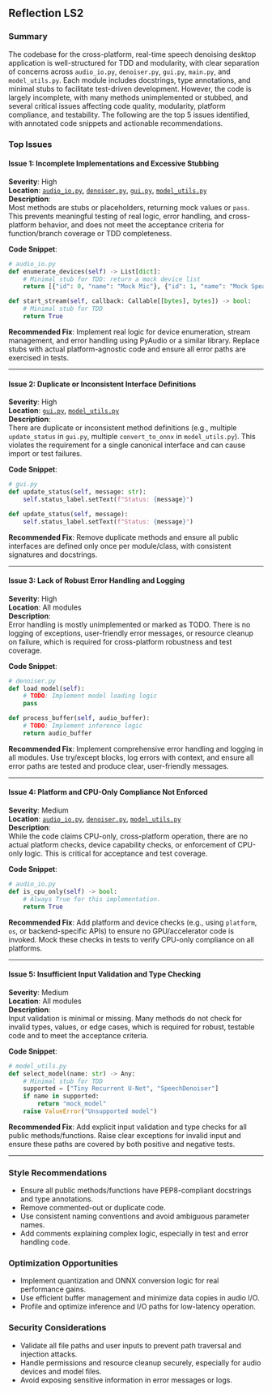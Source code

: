 ## Reflection LS2

### Summary

The codebase for the cross-platform, real-time speech denoising desktop application is well-structured for TDD and modularity, with clear separation of concerns across `audio_io.py`, `denoiser.py`, `gui.py`, `main.py`, and `model_utils.py`. Each module includes docstrings, type annotations, and minimal stubs to facilitate test-driven development. However, the code is largely incomplete, with many methods unimplemented or stubbed, and several critical issues affecting code quality, modularity, platform compliance, and testability. The following are the top 5 issues identified, with annotated code snippets and actionable recommendations.

### Top Issues

#### Issue 1: Incomplete Implementations and Excessive Stubbing
**Severity**: High  
**Location**: [`audio_io.py`](audio_io.py:1), [`denoiser.py`](denoiser.py:1), [`gui.py`](gui.py:1), [`model_utils.py`](model_utils.py:1)  
**Description**:  
Most methods are stubs or placeholders, returning mock values or `pass`. This prevents meaningful testing of real logic, error handling, and cross-platform behavior, and does not meet the acceptance criteria for function/branch coverage or TDD completeness.

**Code Snippet**:
```python
# audio_io.py
def enumerate_devices(self) -> List[dict]:
    # Minimal stub for TDD: return a mock device list
    return [{"id": 0, "name": "Mock Mic"}, {"id": 1, "name": "Mock Speaker"}]

def start_stream(self, callback: Callable[[bytes], bytes]) -> bool:
    # Minimal stub for TDD
    return True
```
**Recommended Fix**:
Implement real logic for device enumeration, stream management, and error handling using PyAudio or a similar library. Replace stubs with actual platform-agnostic code and ensure all error paths are exercised in tests.

---

#### Issue 2: Duplicate or Inconsistent Interface Definitions
**Severity**: High  
**Location**: [`gui.py`](gui.py:1), [`model_utils.py`](model_utils.py:1)  
**Description**:  
There are duplicate or inconsistent method definitions (e.g., multiple `update_status` in `gui.py`, multiple `convert_to_onnx` in `model_utils.py`). This violates the requirement for a single canonical interface and can cause import or test failures.

**Code Snippet**:
```python
# gui.py
def update_status(self, message: str):
    self.status_label.setText(f"Status: {message}")

def update_status(self, message):
    self.status_label.setText(f"Status: {message}")
```
**Recommended Fix**:
Remove duplicate methods and ensure all public interfaces are defined only once per module/class, with consistent signatures and docstrings.

---

#### Issue 3: Lack of Robust Error Handling and Logging
**Severity**: High  
**Location**: All modules  
**Description**:  
Error handling is mostly unimplemented or marked as TODO. There is no logging of exceptions, user-friendly error messages, or resource cleanup on failure, which is required for cross-platform robustness and test coverage.

**Code Snippet**:
```python
# denoiser.py
def load_model(self):
    # TODO: Implement model loading logic
    pass

def process_buffer(self, audio_buffer):
    # TODO: Implement inference logic
    return audio_buffer
```
**Recommended Fix**:
Implement comprehensive error handling and logging in all modules. Use try/except blocks, log errors with context, and ensure all error paths are tested and produce clear, user-friendly messages.

---

#### Issue 4: Platform and CPU-Only Compliance Not Enforced
**Severity**: Medium  
**Location**: [`audio_io.py`](audio_io.py:1), [`denoiser.py`](denoiser.py:1), [`model_utils.py`](model_utils.py:1)  
**Description**:  
While the code claims CPU-only, cross-platform operation, there are no actual platform checks, device capability checks, or enforcement of CPU-only logic. This is critical for acceptance and test coverage.

**Code Snippet**:
```python
# audio_io.py
def is_cpu_only(self) -> bool:
    # Always True for this implementation.
    return True
```
**Recommended Fix**:
Add platform and device checks (e.g., using `platform`, `os`, or backend-specific APIs) to ensure no GPU/accelerator code is invoked. Mock these checks in tests to verify CPU-only compliance on all platforms.

---

#### Issue 5: Insufficient Input Validation and Type Checking
**Severity**: Medium  
**Location**: All modules  
**Description**:  
Input validation is minimal or missing. Many methods do not check for invalid types, values, or edge cases, which is required for robust, testable code and to meet the acceptance criteria.

**Code Snippet**:
```python
# model_utils.py
def select_model(name: str) -> Any:
    # Minimal stub for TDD
    supported = ["Tiny Recurrent U-Net", "SpeechDenoiser"]
    if name in supported:
        return "mock_model"
    raise ValueError("Unsupported model")
```
**Recommended Fix**:
Add explicit input validation and type checks for all public methods/functions. Raise clear exceptions for invalid input and ensure these paths are covered by both positive and negative tests.

---

### Style Recommendations

- Ensure all public methods/functions have PEP8-compliant docstrings and type annotations.
- Remove commented-out or duplicate code.
- Use consistent naming conventions and avoid ambiguous parameter names.
- Add comments explaining complex logic, especially in test and error handling code.

### Optimization Opportunities

- Implement quantization and ONNX conversion logic for real performance gains.
- Use efficient buffer management and minimize data copies in audio I/O.
- Profile and optimize inference and I/O paths for low-latency operation.

### Security Considerations

- Validate all file paths and user inputs to prevent path traversal and injection attacks.
- Handle permissions and resource cleanup securely, especially for audio devices and model files.
- Avoid exposing sensitive information in error messages or logs.